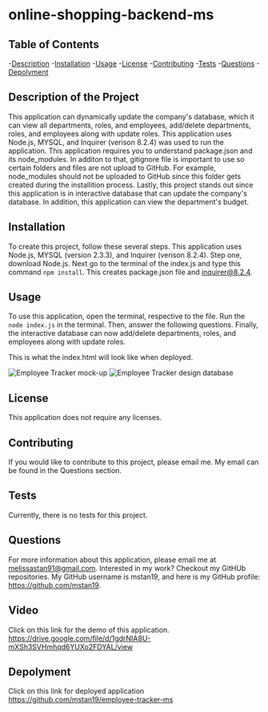 # online-shopping-backend-ms

## Table of Contents
-[Description](#description) 
-[Installation](#installation) 
-[Usage](#usage)
-[License](#license)
-[Contributing](#contributing) 
-[Tests](#tests) 
-[Questions](#questions) 
-[Depolyment](#depolyment)

## Description of the Project
This application can dynamically update the company's database, which it can view all departments, roles, and employees, add/delete departments, roles, and employees along with update roles. This application uses Node.js, MYSQL, and Inquirer (verison 8.2.4) was used to run the application. This application requires you to understand package.json and its node_modules. In additon to that, gitignore file is important to use so certain folders and files are not upload to GitHub. For example, node_modules should not be uploaded to GitHub since this folder gets created during the installition process. Lastly, this project stands out since this application is in interactive database that can update the company's database. In addition, this application can view the department's budget.


## Installation
To create this project, follow these several steps. This application uses Node.js, MYSQL (version 2.3.3), and Inquirer (verison 8.2.4). Step one, download Node.js. Next go to the terminal of the index.js and type this command ```npm install```. This creates package.json file and inquirer@8.2.4. 


## Usage
To use this application, open the terminal, respective to the file. Run the ```node index.js``` in the terminal. Then, answer the following questions. Finally, the interactive database can now add/delete departments, roles, and employees along with update roles. 

This is what the index.html will look like when deployed.

![Employee Tracker mock-up](./assets/images/employee-tracker-mock-up.png)
![Employee Tracker design database](./assets/images/design_db_schemas.pngimages/)

## License
This application does not require any licenses.

## Contributing
If you would like to contribute to this project, please email me. My email can be found in the Questions section.

## Tests
Currently, there is no tests for this project.

## Questions

For more information about this application, please email me at melissastan91@gmail.com. Interested in my work? Checkout my GitHUb repositories. My GitHub username is mstan19, and here is my GitHub profile: https://github.com/mstan19.

## Video
Click on this link for the demo of this application.
https://drive.google.com/file/d/1gdrNIA8U-mXSh3SVHmhqd6YUXo2FDYAL/view

## Depolyment
Click on this link for deployed application
https://github.com/mstan19/employee-tracker-ms
